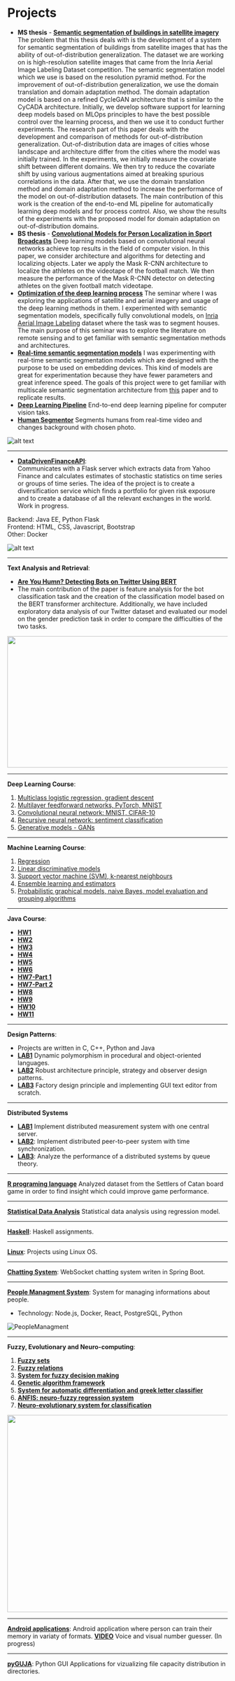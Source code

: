 
# Projects

* **MS thesis** - [**Semantic segmentation of buildings in satellite imagery**](http://www.zemris.fer.hr/~ssegvic/project/pubs/stipic22ms.pdf)
The problem that this thesis deals with is the development of a system for semantic segmentation of buildings from satellite images that has the ability of out-of-distribution generalization. The dataset we are working on is high-resolution satellite images that came from the Inria Aerial Image Labeling Dataset competition. The semantic segmentation model which we use is based on the resolution pyramid method. For the improvement of out-of-distribution generalization, we use the domain translation and domain adaptation method. The domain adaptation model is based on a refined CycleGAN architecture that is similar to the CyCADA architecture. Initially, we develop software support for learning deep models based on MLOps principles to have the best possible control over the learning process, and then we use it to conduct further experiments. The research part of this paper deals with the development and comparison of methods for out-of-distribution generalization. Out-of-distribution data are images of cities whose landscape and architecture differ from the cities where the model was initially trained. In the experiments, we initially measure the covariate shift between different domains. We then try to reduce the covariate shift by using various augmentations aimed at breaking spurious correlations in the data. After that, we use the domain translation method and domain adaptation method to increase the performance of the model on out-of-distribution datasets. The main contribution of this work is the creation of the end-to-end ML pipeline for automatically learning deep models and for process control. Also, we show the results of the experiments with the proposed model for domain adaptation on out-of-distribution domains.
* **BS thesis** - [**Convolutional Models for Person Localization in Sport Broadcasts**](http://www.zemris.fer.hr/~ssegvic/project/pubs/stipic19bs.pdf)
Deep learning models based on convolutional neural networks achieve top results in the field of computer vision. In this paper, we consider architecture and algorithms for detecting and localizing objects. Later we apply the Mask R-CNN architecture to localize the athletes on the videotape of the football match. We then measure the performance of the Mask R-CNN detector on detecting athletes on the given football match videotape.
* [**Optimization of the deep learning process**](https://github.com/dominikstipic/CV/blob/main/Assets/Seminar.pdf) 
The seminar where I was exploring the applications of satellite and aerial imagery and usage of the deep learning methods in them. 
I experimented with semantic segmentation models, specifically fully convolutional models, on [Inria Aerial Image Labeling](https://paperswithcode.com/dataset/inria-aerial-image-labeling) dataset where the task was to segment houses. The main purpose of this seminar was to explore the literature on remote sensing and to get familiar with semantic segmentation methods and architectures. 
* [**Real-time semantic segmentation models**](https://github.com/dominikstipic/CV/blob/main/Assets/SwiftNet_project.pdf)
I was experimenting with real-time semantic segmentation models which are designed with the purpose to be used on embedding devices. This kind of models are great for experimentation because they have fewer parameters and great inference speed. The goals of this project were to get familiar with multiscale semantic segmentation architecture from [this](https://arxiv.org/abs/1903.08469) paper and to replicate results.
* [**Deep Learning Pipeline**](https://github.com/dominikstipic/DeepSat)
End-to-end deep learning pipeline for computer vision taks.
* [**Human Segmentor**](https://github.com/dominikstipic/HumanSegmentor)
Segments humans from real-time video and changes background with chosen photo.

![alt text](https://github.com/dominikstipic/CV/blob/main/Assets/camvid.gif)

---------------
* [**DataDrivenFinanceAPI**](https://github.com/dominikstipic/DataDrivenFinanceAPI): <br />
Communicates with a Flask server which extracts data from Yahoo Finance and calculates estimates of stochastic statistics on time series or groups of time series. The idea of the project is to create a diversification service which finds a portfolio for given risk exposure and to create a database of all the relevant exchanges in the world.  
Work in progress. 

Backend: Java EE, Python Flask <br />
Frontend: HTML, CSS, Javascript, Bootstrap <br />
Other: Docker <br />

![alt text](https://github.com/dominikstipic/DataDrivenFinanceAPI/blob/master/finance.png)

---------------

**Text Analysis and Retrieval**:
* [**Are You Humn? Detecting Bots on Twitter Using BERT**](https://ieeexplore.ieee.org/document/9260074)
* The main contribution of the paper is feature analysis for the bot classification task and the creation of the classification model based on the BERT transformer architecture. Additionally, we have included exploratory data analysis of our Twitter dataset and evaluated our model on the gender prediction task in order to compare the difficulties of the two tasks.


<img src="https://user-images.githubusercontent.com/40320696/109402516-da353300-7956-11eb-9068-7168604d7539.png" width="900" height="300">

---------------

**Deep Learning Course**:
1. [Multiclass logistic regression, gradient descent](http://www.zemris.fer.hr/~ssegvic/du/lab0.shtml)
2. [Multilayer feedforward networks, PyTorch, MNIST](http://www.zemris.fer.hr/~ssegvic/du/lab1.shtml)
3. [Convolutional neural network: MNIST, CIFAR-10](https://dlunizg.github.io/lab2/)
4. [Recursive neural network: sentiment classification](https://dlunizg.github.io/lab3/)
5. [Generative models - GANs](https://dlunizg.github.io/lab4/)
---------------
**Machine Learning Course**:
1. [Regression](https://github.com/dominikstipic/CV/blob/main/Machine%20Learning/lab1.pdf)
2. [Linear discriminative models](https://github.com/dominikstipic/CV/blob/main/Machine%20Learning/lab2.pdf)
3. [Support vector machine (SVM), k-nearest neighbours](https://github.com/dominikstipic/CV/blob/main/Machine%20Learning/lab3.pdf)
4. [Ensemble learning and estimators](https://github.com/dominikstipic/CV/blob/main/Machine%20Learning/lab4.pdf)
5. [Probabilistic graphical models, naive Bayes, model evaluation and grouping algorithms](https://github.com/dominikstipic/CV/blob/main/Machine%20Learning/lab5.html)

---------------

**Java Course**:
* [**HW1**](https://github.com/dominikstipic/CV/blob/main/Java%20Course/dz1/hw01.pdf)
* [**HW2**](https://github.com/dominikstipic/CV/blob/main/Java%20Course/dz2/hw02.pdf)
* [**HW3**](https://github.com/dominikstipic/CV/blob/main/Java%20Course/dz3/hw03.pdf)
* [**HW4**](https://github.com/dominikstipic/CV/blob/main/Java%20Course/dz4/hw04.pdf)
* [**HW5**](https://github.com/dominikstipic/CV/blob/main/Java%20Course/dz5/hw04.pdf)
* [**HW6**](https://github.com/dominikstipic/CV/blob/main/Java%20Course/dz6/hw06.pdf)
* [**HW7-Part 1**](https://github.com/dominikstipic/CV/blob/main/Java%20Course/dz7/hw07.pdf)
* [**HW7-Part 2**](https://github.com/dominikstipic/CV/blob/main/Java%20Course/dz7/hw07-part2.pdf)
* [**HW8**](https://github.com/dominikstipic/CV/blob/main/Java%20Course/dz8/dz8.txt)
* [**HW9**](https://github.com/dominikstipic/CV/blob/main/Java%20Course/dz9/hw09.pdf)
* [**HW10**](https://github.com/dominikstipic/CV/blob/main/Java%20Course/dz10/hw10.pdf)
* [**HW11**](https://github.com/dominikstipic/CV/blob/main/Java%20Course/dz11/hw11.pdf)

---------------
**Design Patterns**:
* Projects are written in C, C++, Python and Java
* [**LAB1**](http://www.zemris.fer.hr/~ssegvic/ooup/ooup1lab.shtml)
Dynamic polymorphism in procedural and object-oriented languages.
* [**LAB2**](http://www.zemris.fer.hr/~ssegvic/ooup/ooup2lab.shtml)
Robust architecture principle, strategy and observer design patterns.
* [**LAB3**](http://www.zemris.fer.hr/~ssegvic/ooup/ooup3lab.shtml)
Factory design principle and implementing GUI text editor from scratch.

---------------
**Distributed Systems**
* [**LAB1**](https://github.com/dominikstipic/CV/blob/main/Distributed%20Systems/LAB1/RS-2020_dz_1.pdf)
Implement distributed measurement system with one central server.
* [**LAB2**](https://github.com/dominikstipic/CV/tree/main/Distributed%20Systems/LAB2/dz2.pdf): 
Implement distributed peer-to-peer system with time synchronization.
* [**LAB3**](https://github.com/dominikstipic/CV/blob/main/Distributed%20Systems/LAB3/RS-2020_dz_3.pdf):
Analyze the performance of a distributed systems by queue theory.

---------------
[**R programing language**](https://github.com/dominikstipic/CV/blob/main/R/Settlers_of_Catan.pdf)
Analyzed dataset from the Settlers of Catan board game in order to find insight which could improve game performance. 

---------------
[**Statistical Data Analysis**](https://github.com/dominikstipic/CV/blob/main/StatisticalDataAnalysis/sapunjara-linearna-regresija.pdf)
Statistical data analysis using regression model.

---------------
[**Haskell**](https://github.com/dominikstipic/CV/tree/main/Haskell): Haskell assignments.

---------------
[**Linux**](https://github.com/dominikstipic/CV/tree/main/Linux): Projects using Linux OS.

---------------
[**Chatting System**](https://github.com/dominikstipic/CV/tree/dev/Chatting%20System): WebSocket chatting system writen in Spring Boot.

---------------
[**People Managment System**](https://github.com/dominikstipic/DataDrivenFinanceAPI): System for managing informations about people. 
* Technology: Node.js, Docker, React, PostgreSQL, Python

![PeopleManagment](https://user-images.githubusercontent.com/40320696/210086200-434e1d5b-ffab-4a0d-9246-9ff076bd967e.png)

---------------

**Fuzzy, Evolutionary and Neuro-computing**:
1. [**Fuzzy sets**](https://github.com/dominikstipic/CV/blob/main/Fuzzy%2C%20Evolutionary%20and%20Neuro-computing/zad1.pdf)
2. [**Fuzzy relations**](https://github.com/dominikstipic/CV/blob/main/Fuzzy%2C%20Evolutionary%20and%20Neuro-computing/zad2.pdf)
3. [**System for fuzzy decision making**](https://github.com/dominikstipic/CV/blob/main/Fuzzy%2C%20Evolutionary%20and%20Neuro-computing/zad3.pdf)
4. [**Genetic algorithm framework**](https://github.com/dominikstipic/CV/blob/main/Fuzzy%2C%20Evolutionary%20and%20Neuro-computing/zad4.pdf)
5. [**System for automatic differentiation and greek letter classifier**](https://github.com/dominikstipic/CV/blob/main/Fuzzy%2C%20Evolutionary%20and%20Neuro-computing/zad5.pdf)
6. [**ANFIS: neuro-fuzzy regression system**](https://github.com/dominikstipic/CV/blob/main/Fuzzy%2C%20Evolutionary%20and%20Neuro-computing/zad6.pdf)
7. [**Neuro-evolutionary system for classification**](https://github.com/dominikstipic/CV/blob/main/Fuzzy%2C%20Evolutionary%20and%20Neuro-computing/zad7.pdf)

<img src="https://user-images.githubusercontent.com/40320696/109402330-5464b800-7955-11eb-822f-e622bd73d9d2.gif" width="900" height="450">

---------------
[**Android applications**](http://157.230.100.239:81):
Android application where person can train their memory in variaty of formats.
[**VIDEO**](https://github.com/dominikstipic/shortURL/blob/master/repo/memory.mp4) 
Voice and visual number guesser. (In progress)

---------------
[**pyGUJA**](https://github.com/dominikstipic/pyGUJA):
Python GUI Applications for vizualizing file capacity distribution in directories. 

